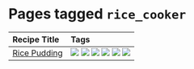 # Pages tagged `rice_cooker`

|Recipe Title|Tags
|:---|:---|
|[Rice Pudding](../recipes/ricepudding.md)|[![](https://img.shields.io/badge/tag-dairy-4b9e32)](tags/dairy.md) [![](https://img.shields.io/badge/tag-dessert-84f8cf)](tags/dessert.md) [![](https://img.shields.io/badge/tag-easy-72fcc)](tags/easy.md) [![](https://img.shields.io/badge/tag-rice-25a9f1)](tags/rice.md) [![](https://img.shields.io/badge/tag-rice_cooker-f6b493)](tags/rice_cooker.md) [![](https://img.shields.io/badge/tag-vegetarian-473080)](tags/vegetarian.md)|